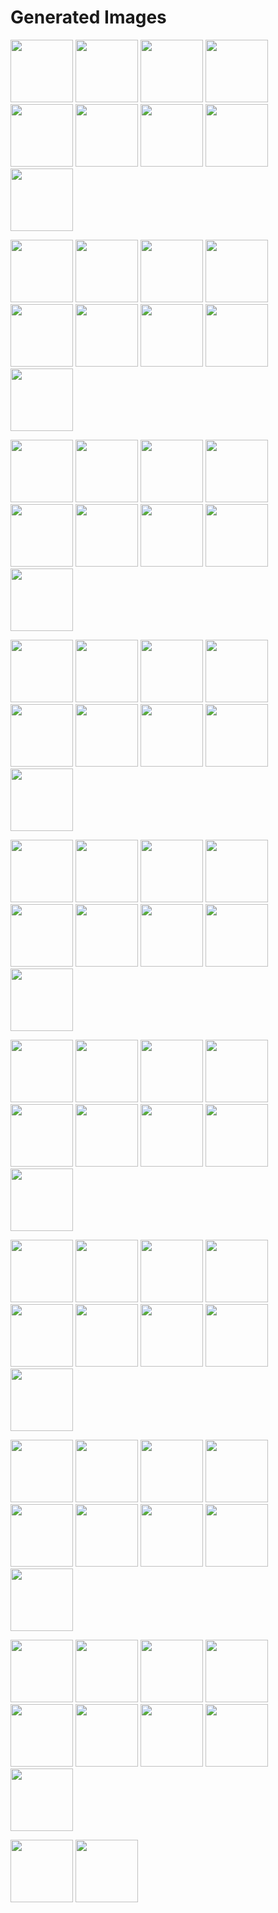 # Generated Images



<img src="2025_09_08_01.webp" width="100"/> <img src="2025_09_08_02.webp" width="100"/> <img src="2025_09_08_03.webp" width="100"/> <img src="2025_09_08_04.webp" width="100"/> <img src="2025_09_08_05.webp" width="100"/> <img src="2025_09_08_06.webp" width="100"/> <img src="2025_09_08_07.webp" width="100"/> <img src="2025_09_08_08.webp" width="100"/> <img src="2025_09_08_09.webp" width="100"/>

<img src="2025_09_08_10.webp" width="100"/> <img src="2025_09_08_11.webp" width="100"/> <img src="2025_09_08_12.webp" width="100"/> <img src="2025_09_08_13.webp" width="100"/> <img src="2025_09_08_14.webp" width="100"/> <img src="2025_09_08_15.webp" width="100"/> <img src="2025_09_08_16.webp" width="100"/> <img src="2025_09_08_17.webp" width="100"/> <img src="2025_09_08_18.webp" width="100"/>

<img src="2025_09_08_19.webp" width="100"/> <img src="2025_09_08_20.webp" width="100"/> <img src="2025_09_08_21.webp" width="100"/> <img src="2025_09_08_22.webp" width="100"/> <img src="2025_09_08_23.webp" width="100"/> <img src="2025_09_08_24.webp" width="100"/> <img src="2025_09_08_25.webp" width="100"/> <img src="2025_09_08_26.webp" width="100"/> <img src="2025_09_08_27.webp" width="100"/>

<img src="2025_09_08_28.webp" width="100"/> <img src="2025_09_08_29.webp" width="100"/> <img src="2025_09_08_30.webp" width="100"/> <img src="2025_09_08_31.webp" width="100"/> <img src="2025_09_08_32.webp" width="100"/> <img src="2025_09_08_33.webp" width="100"/> <img src="2025_09_08_34.webp" width="100"/> <img src="2025_09_08_35.webp" width="100"/> <img src="2025_09_08_36.webp" width="100"/>

<img src="2025_09_08_37.webp" width="100"/> <img src="2025_09_08_38.webp" width="100"/> <img src="2025_09_08_39.webp" width="100"/> <img src="2025_09_08_40.webp" width="100"/> <img src="2025_09_08_41.webp" width="100"/> <img src="2025_09_08_42.webp" width="100"/> <img src="2025_09_08_43.webp" width="100"/> <img src="2025_09_08_44.webp" width="100"/> <img src="2025_09_08_45.webp" width="100"/>

<img src="2025_09_08_46.webp" width="100"/> <img src="2025_09_08_47.webp" width="100"/> <img src="2025_09_08_48.webp" width="100"/> <img src="2025_09_08_49.webp" width="100"/> <img src="2025_09_08_50.webp" width="100"/> <img src="2025_09_08_51.webp" width="100"/> <img src="2025_09_08_52.webp" width="100"/> <img src="2025_09_08_53.webp" width="100"/> <img src="2025_09_08_54.webp" width="100"/>

<img src="2025_09_08_55.webp" width="100"/> <img src="2025_09_08_56.webp" width="100"/> <img src="2025_09_08_57.webp" width="100"/> <img src="2025_09_08_58.webp" width="100"/> <img src="2025_09_08_59.webp" width="100"/> <img src="2025_09_08_60.webp" width="100"/> <img src="2025_09_08_61.webp" width="100"/> <img src="2025_09_08_62.webp" width="100"/> <img src="2025_09_08_63.webp" width="100"/>

<img src="2025_09_08_64.webp" width="100"/> <img src="2025_09_08_65.webp" width="100"/> <img src="2025_09_08_66.webp" width="100"/> <img src="2025_09_08_67.webp" width="100"/> <img src="2025_09_08_68.webp" width="100"/> <img src="2025_09_08_69.webp" width="100"/> <img src="2025_09_08_70.webp" width="100"/> <img src="2025_09_08_71.webp" width="100"/> <img src="2025_09_08_72.webp" width="100"/>

<img src="2025_09_08_73.webp" width="100"/> <img src="2025_09_08_74.webp" width="100"/> <img src="2025_09_08_75.webp" width="100"/> <img src="2025_09_08_76.webp" width="100"/> <img src="2025_09_08_77.webp" width="100"/> <img src="2025_09_08_78.webp" width="100"/> <img src="2025_09_08_79.webp" width="100"/> <img src="2025_09_08_80.webp" width="100"/> <img src="2025_09_08_81.webp" width="100"/>

<img src="2025_09_08_82.webp" width="100"/> <img src="2025_09_08_83.webp" width="100"/>